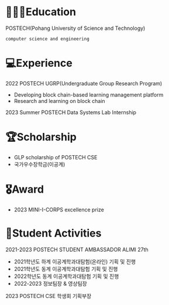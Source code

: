 <!--
**juevn/juevn** is a ✨ _special_ ✨ repository because its `README.md` (this file) appears on your GitHub profile.

Here are some ideas to get you started:

- 🔭 I’m currently working on ...
- 🌱 I’m currently learning ...
- 👯 I’m looking to collaborate on ...
- 🤔 I’m looking for help with ...
- 💬 Ask me about ...
- 📫 How to reach me: ...
- 😄 Pronouns: ...
- ⚡ Fun fact: ...
-->

# 👩🏻‍🎓Education

POSTECH(Pohang University of Science and Technology)
```
computer science and engineering
```


# 💻Experience

2022 POSTECH UGRP(Undergraduate Group Research Program)
*	Developing block chain-based learning management platform
*	Research and learning on block chain

2023 Summer POSTECH Data Systems Lab Internship

# 🏆Scholarship

* GLP scholarship of POSTECH CSE
* 국가우수장학금(이공계)

# 🎖️Award

* 2023 MINI-I-CORPS excellence prize


# 👥Student Activities

2021-2023 POSTECH STUDENT AMBASSADOR ALIMI 27th
*	2021학년도 하계 이공계학과대탐험(온라인) 기획 및 진행
*	2021학년도 동계 이공계학과대탐험 기획 및 진행
* 2022학년도 동계 이공계학과대탐험 기획 및 진행
* 2022-2023 정보팀장 & 영상팀장

2023 POSTECH CSE 학생회 기획부장
